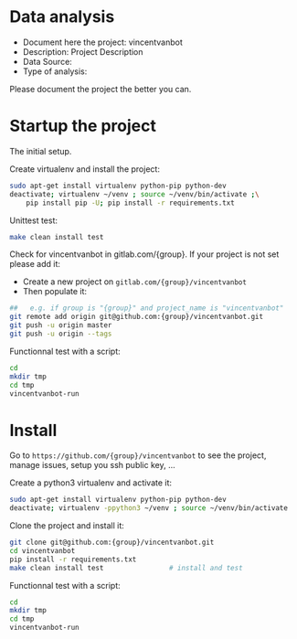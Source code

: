 # Data analysis
- Document here the project: vincentvanbot
- Description: Project Description
- Data Source:
- Type of analysis:

Please document the project the better you can.

# Startup the project

The initial setup.

Create virtualenv and install the project:
```bash
sudo apt-get install virtualenv python-pip python-dev
deactivate; virtualenv ~/venv ; source ~/venv/bin/activate ;\
    pip install pip -U; pip install -r requirements.txt
```

Unittest test:
```bash
make clean install test
```

Check for vincentvanbot in gitlab.com/{group}.
If your project is not set please add it:

- Create a new project on `gitlab.com/{group}/vincentvanbot`
- Then populate it:

```bash
##   e.g. if group is "{group}" and project_name is "vincentvanbot"
git remote add origin git@github.com:{group}/vincentvanbot.git
git push -u origin master
git push -u origin --tags
```

Functionnal test with a script:

```bash
cd
mkdir tmp
cd tmp
vincentvanbot-run
```

# Install

Go to `https://github.com/{group}/vincentvanbot` to see the project, manage issues,
setup you ssh public key, ...

Create a python3 virtualenv and activate it:

```bash
sudo apt-get install virtualenv python-pip python-dev
deactivate; virtualenv -ppython3 ~/venv ; source ~/venv/bin/activate
```

Clone the project and install it:

```bash
git clone git@github.com:{group}/vincentvanbot.git
cd vincentvanbot
pip install -r requirements.txt
make clean install test                # install and test
```
Functionnal test with a script:

```bash
cd
mkdir tmp
cd tmp
vincentvanbot-run
```
